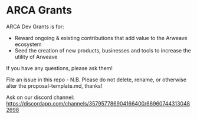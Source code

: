 # ARCA Grants

ARCA Dev Grants is for:

- Reward ongoing & existing contributions that add value to the Arweave ecosystem
- Seed the creation of new products, businesses and tools to increase the utility of Arweave

If you have any questions, please ask them!

File an issue in this repo - N.B. Please do not delete, rename, or otherwise alter the proposal-template.md, thanks!

Ask on our discord channel: https://discordapp.com/channels/357957786904166400/669607443130482698
